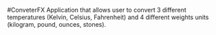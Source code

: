 #ConveterFX
Application that allows user to convert 3 different temperatures (Kelvin, Celsius, Fahrenheit) and 4 different weights units (kilogram, pound, ounces, stones).
